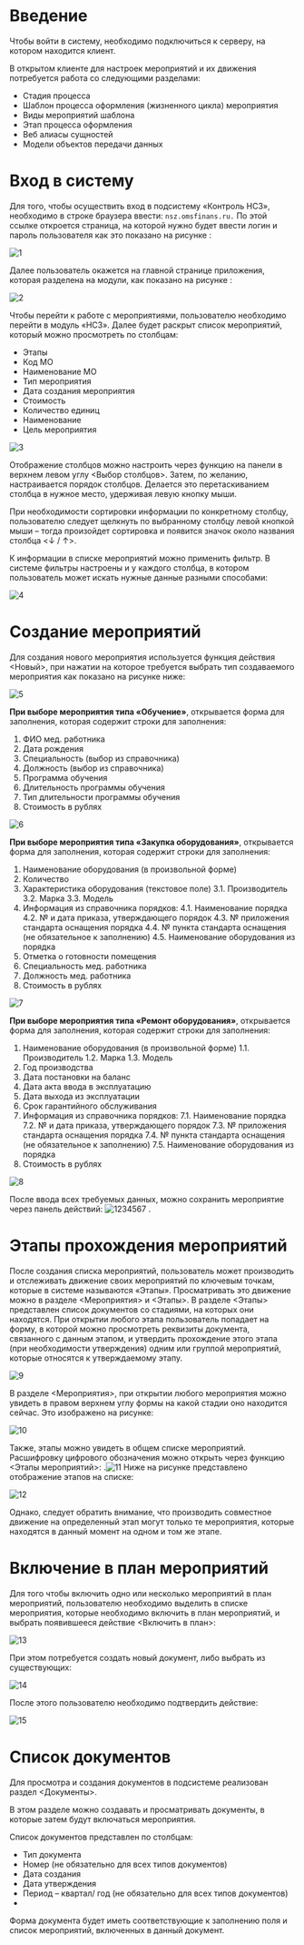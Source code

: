 <!-- TITLE: Подсистема «Контроль НСЗ» -->
<!-- SUBTITLE: Рабочая инструкция пользователя -->

# Введение
Чтобы войти в систему, необходимо подключиться к серверу, на котором находится клиент.

В открытом клиенте для настроек мероприятий и их движения потребуется работа со следующими разделами:
* 	Стадия процесса
* 	Шаблон процесса оформления (жизненного цикла) мероприятия
* 	Виды мероприятий шаблона
* 	Этап процесса оформления
* 	Веб алиасы сущностей
* 	Модели объектов передачи данных

# Вход в систему

Для того, чтобы осуществить вход в подсистему «Контроль НСЗ», необходимо в строке браузера ввести: ```nsz.omsfinans.ru.```
По этой ссылке откроется страница, на которой нужно будет ввести логин и пароль пользователя как это показано на рисунке :

![1](/uploads/006/1.png "1")

Далее пользователь окажется на главной странице приложения, которая разделена на модули, как показано на рисунке :

![2](/uploads/006/2.png "2")

Чтобы перейти к работе с мероприятиями, пользователю необходимо перейти в модуль «НСЗ».
Далее будет раскрыт список мероприятий, который можно просмотреть по столбцам:
* 	Этапы
* 	Код МО
* 	Наименование МО
*  Тип мероприятия 
* 	Дата создания мероприятия
* 	Стоимость
* 	Количество единиц
* 	Наименование
* 	Цель мероприятия

![3](/uploads/006/3.png "3")

Отображение столбцов можно настроить через функцию на панели в верхнем левом углу <Выбор столбцов>. Затем, по желанию, настраивается порядок столбцов. Делается это перетаскиванием столбца в нужное место, удерживая левую кнопку мыши.

При необходимости сортировки информации по конкретному столбцу, пользователю следует щелкнуть по выбранному столбцу левой кнопкой мыши – тогда произойдет сортировка и появится значок около названия столбца <↓ / ↑>.

К информации в списке мероприятий можно применить фильтр. В системе фильтры настроены и у каждого столбца, в котором пользователь может искать нужные данные разными способами:

   ![4](/uploads/006/4.png "4")

# Создание мероприятий

Для создания нового мероприятия используется функция действия <Новый>, при нажатии на которое требуется выбрать тип создаваемого мероприятия как показано на рисунке ниже:

   ![5](/uploads/006/5.png "5")


**При выборе мероприятия типа «Обучение»**, открывается форма для заполнения, которая содержит строки для заполнения:
1.	ФИО мед. работника
2.	Дата рождения
3.	Специальность (выбор из справочника)
4.	Должность (выбор из справочника)
5.	Программа обучения 
6.	Длительность программы обучения
7.	Тип длительности программы обучения
8.	Стоимость в рублях

![6](/uploads/006/6.png "6")

**При выборе мероприятия типа «Закупка оборудования»**, открывается форма для заполнения, которая содержит строки для заполнения:
1.	Наименование оборудования (в произвольной форме)
2.	Количество
3.	Характеристика оборудования (текстовое поле)
    3.1.	Производитель
    3.2.	Марка
    3.3.	Модель
4.	Информация из справочника порядков:
    4.1.	Наименование порядка
    4.2.	№ и дата приказа, утверждающего порядок
    4.3.	№ приложения стандарта оснащения порядка
    4.4.	№ пункта стандарта оснащения (не обязательное к заполнению)
    4.5.	Наименование оборудования из порядка
5.	Отметка о готовности помещения
6.	Специальность мед. работника
7.	Должность мед. работника
8.	Стоимость в рублях

![7](/uploads/006/7.png "7")

**При выборе мероприятия типа «Ремонт оборудования»**, открывается форма для заполнения, которая содержит строки для заполнения:
1.	Наименование оборудования (в произвольной форме)
      1.1.	Производитель
      1.2.	Марка
      1.3.	Модель
2.	Год производства
3.	Дата постановки на баланс
4.	Дата акта ввода в эксплуатацию
5.	Дата выхода из эксплуатации
6.	Срок гарантийного обслуживания
7.	Информация из справочника порядков:
     7.1.	Наименование порядка
     7.2.	№ и дата приказа, утверждающего порядок
     7.3.	№ приложения стандарта оснащения порядка
     7.4.	№ пункта стандарта оснащения (не обязательное к заполнению)
     7.5.	Наименование оборудования из порядка
8.	Стоимость в рублях

![8](/uploads/006/8.png "8")

После ввода всех требуемых данных, можно сохранить мероприятие через панель действий: ![1234567](/uploads/000001/1234567.jpg "1234567") .
# Этапы прохождения мероприятий

После создания списка мероприятий, пользователь может производить и отслеживать движение своих мероприятий по ключевым точкам, которые в системе называются «Этапы». Просматривать это движение можно в разделе <Мероприятия> и <Этапы>.
В разделе <Этапы> представлен список документов со стадиями, на которых они находятся. При открытии любого этапа пользователь попадает на форму, в которой можно просмотреть реквизиты документа, связанного с данным этапом, и утвердить прохождение этого этапа (при необходимости утверждения) одним или группой мероприятий, которые относятся к утверждаемому этапу.

![9](/uploads/006/9.png "9")

В разделе <Мероприятия>, при открытии любого мероприятия можно увидеть в правом верхнем углу формы на какой стадии оно находится сейчас. Это изображено на рисунке:

![10](/uploads/006/10.png "10")

Также, этапы можно увидеть в общем списке мероприятий. Расшифровку цифрового обозначения можно открыть через функцию 
<Этапы мероприятий>: .![11](/uploads/006/11.png "11")  Ниже на рисунке представлено отображение этапов на списке:

![12](/uploads/006/12.png "12")

Однако, следует обратить внимание, что производить совместное движение на определенный этап могут только те мероприятия, которые находятся в данный момент на одном и том же этапе.
# Включение в план мероприятий

Для того чтобы включить одно или несколько мероприятий в план мероприятий, пользователю необходимо выделить в списке мероприятия, которые необходимо включить в план мероприятий, и выбрать появившееся действие <Включить в план>:

![13](/uploads/006/13.png "13")

При этом потребуется создать новый документ, либо выбрать из существующих:

![14](/uploads/006/14.png "14")

После этого пользователю необходимо подтвердить действие:

![15](/uploads/006/15.png "15")

# Список документов

Для просмотра и создания документов в подсистеме реализован раздел <Документы>.

В этом разделе можно создавать и просматривать документы, в которые затем будут включаться мероприятия.

Список документов представлен по столбцам:
* 	Тип документа
* 	Номер (не обязательно для всех типов документов)
* 	Дата создания
*  Дата утверждения
* 	Период – квартал/ год (не обязательно для всех типов документов)
* 	
Форма документа будет иметь соответствующие к заполнению поля и список мероприятий, включенных в данный документ.
